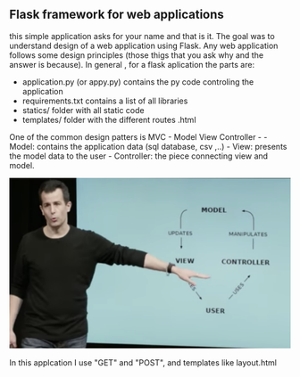 ## Flask framework for web applications

this simple application asks for your name and that is it. The goal was to understand design of a web application using Flask. 
Any web application follows some design principles (those thigs that you ask why and the answer is because). In general , for a flask aplication the parts are: 
  - application.py (or appy.py) contains the py code controling the application
  - requirements.txt contains a list of all libraries
  - statics/ folder with all static code 
  - templates/ folder with the different routes .html
  
  One of the common design patters is MVC - Model View Controller - 
    - Model: contains the application data (sql database, csv ,..) 
    - View: presents the model data to the user 
    - Controller: the piece connecting view and model. 
    
   
  ![Prof David Malac CS50 Harvard](statics/MVC_DesignPatern.PNG)
  
  In this applcation I use "GET" and "POST", and templates like layout.html 
